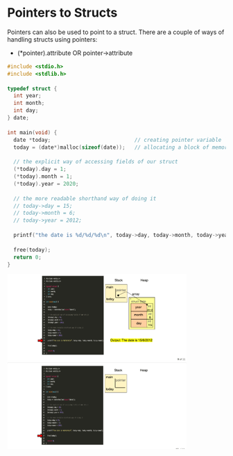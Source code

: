 # Pointers to Structs
Pointers can also be used to point to a struct. There are a couple of ways of handling structs using pointers:
- (*pointer).attribute OR pointer->attribute 

```c
#include <stdio.h>
#include <stdlib.h>

typedef struct {
  int year;
  int month;
  int day;
} date;

int main(void) {
  date *today;                           // creating pointer variable `today` to be a pointer to `date`
  today = (date*)malloc(sizeof(date));   // allocating a block of memory on the heap big enough to store one `date` struct.

  // the explicit way of accessing fields of our struct
  (*today).day = 1;
  (*today).month = 1;
  (*today).year = 2020;

  // the more readable shorthand way of doing it
  // today->day = 15;
  // today->month = 6;
  // today->year = 2012;

  printf("the date is %d/%d/%d\n", today->day, today->month, today->year);

  free(today);
  return 0;
}
```

<img src="./images/pointer-to-struct1.png" height="200px;">
<img src="./images/pointer-to-struct2.png" height="200px;">